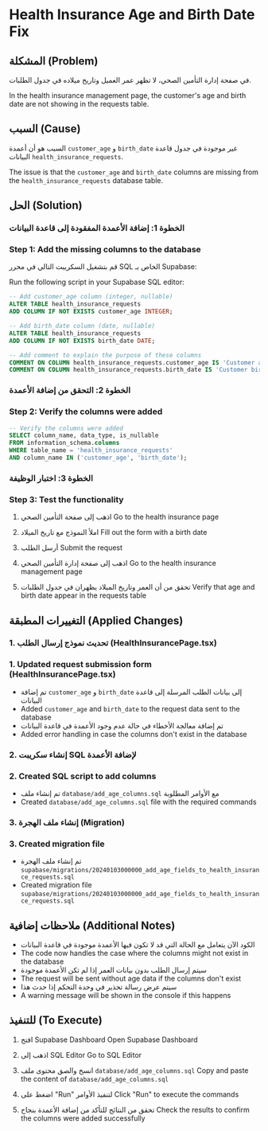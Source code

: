 # Health Insurance Age and Birth Date Fix

## المشكلة (Problem)
في صفحة إدارة التأمين الصحي، لا تظهر عمر العميل وتاريخ ميلاده في جدول الطلبات.

In the health insurance management page, the customer's age and birth date are not showing in the requests table.

## السبب (Cause)
السبب هو أن أعمدة `customer_age` و `birth_date` غير موجودة في جدول قاعدة البيانات `health_insurance_requests`.

The issue is that the `customer_age` and `birth_date` columns are missing from the `health_insurance_requests` database table.

## الحل (Solution)

### الخطوة 1: إضافة الأعمدة المفقودة إلى قاعدة البيانات
### Step 1: Add the missing columns to the database

قم بتشغيل السكريبت التالي في محرر SQL الخاص بـ Supabase:

Run the following script in your Supabase SQL editor:

```sql
-- Add customer_age column (integer, nullable)
ALTER TABLE health_insurance_requests 
ADD COLUMN IF NOT EXISTS customer_age INTEGER;

-- Add birth_date column (date, nullable)
ALTER TABLE health_insurance_requests 
ADD COLUMN IF NOT EXISTS birth_date DATE;

-- Add comment to explain the purpose of these columns
COMMENT ON COLUMN health_insurance_requests.customer_age IS 'Customer age calculated from birth date or entered manually';
COMMENT ON COLUMN health_insurance_requests.birth_date IS 'Customer birth date for age calculation and verification';
```

### الخطوة 2: التحقق من إضافة الأعمدة
### Step 2: Verify the columns were added

```sql
-- Verify the columns were added
SELECT column_name, data_type, is_nullable 
FROM information_schema.columns 
WHERE table_name = 'health_insurance_requests' 
AND column_name IN ('customer_age', 'birth_date');
```

### الخطوة 3: اختبار الوظيفة
### Step 3: Test the functionality

1. اذهب إلى صفحة التأمين الصحي
   Go to the health insurance page

2. املأ النموذج مع تاريخ الميلاد
   Fill out the form with a birth date

3. أرسل الطلب
   Submit the request

4. اذهب إلى صفحة إدارة التأمين الصحي
   Go to the health insurance management page

5. تحقق من أن العمر وتاريخ الميلاد يظهران في جدول الطلبات
   Verify that age and birth date appear in the requests table

## التغييرات المطبقة (Applied Changes)

### 1. تحديث نموذج إرسال الطلب (HealthInsurancePage.tsx)
### 1. Updated request submission form (HealthInsurancePage.tsx)

- تم إضافة `customer_age` و `birth_date` إلى بيانات الطلب المرسلة إلى قاعدة البيانات
- Added `customer_age` and `birth_date` to the request data sent to the database
- تم إضافة معالجة الأخطاء في حالة عدم وجود الأعمدة في قاعدة البيانات
- Added error handling in case the columns don't exist in the database

### 2. إنشاء سكريبت SQL لإضافة الأعمدة
### 2. Created SQL script to add columns

- تم إنشاء ملف `database/add_age_columns.sql` مع الأوامر المطلوبة
- Created `database/add_age_columns.sql` file with the required commands

### 3. إنشاء ملف الهجرة (Migration)
### 3. Created migration file

- تم إنشاء ملف الهجرة `supabase/migrations/20240103000000_add_age_fields_to_health_insurance_requests.sql`
- Created migration file `supabase/migrations/20240103000000_add_age_fields_to_health_insurance_requests.sql`

## ملاحظات إضافية (Additional Notes)

- الكود الآن يتعامل مع الحالة التي قد لا تكون فيها الأعمدة موجودة في قاعدة البيانات
- The code now handles the case where the columns might not exist in the database
- سيتم إرسال الطلب بدون بيانات العمر إذا لم تكن الأعمدة موجودة
- The request will be sent without age data if the columns don't exist
- سيتم عرض رسالة تحذير في وحدة التحكم إذا حدث هذا
- A warning message will be shown in the console if this happens

## للتنفيذ (To Execute)

1. افتح Supabase Dashboard
   Open Supabase Dashboard

2. اذهب إلى SQL Editor
   Go to SQL Editor

3. انسخ والصق محتوى ملف `database/add_age_columns.sql`
   Copy and paste the content of `database/add_age_columns.sql`

4. اضغط على "Run" لتنفيذ الأوامر
   Click "Run" to execute the commands

5. تحقق من النتائج للتأكد من إضافة الأعمدة بنجاح
   Check the results to confirm the columns were added successfully
